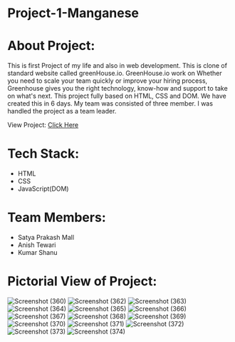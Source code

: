 # Project-1-Manganese

# About Project:

This is first Project of my life and also in web development. This is clone of standard website called greenHouse.io. GreenHouse.io work on Whether you need to scale your team quickly or improve your hiring process, Greenhouse gives you the right technology, know-how and support to take on what's next.
This project fully based on HTML, CSS and DOM. We have created this in 6 days. My team was consisted of three member. I was handled the project as a team leader.

View Project: <a href="https://satyamall.github.io/Project-1-Manganese-Clone-GreenHouse.io/">Click Here</a>

# Tech Stack:
 - HTML
 - CSS
 - JavaScript(DOM)

# Team Members:
 - Satya Prakash Mall
 - Anish Tewari
 - Kumar Shanu

# Pictorial View of Project:
![Screenshot (360)](https://user-images.githubusercontent.com/80479635/161207528-d8363e99-e953-49e5-b0c9-e7b7a2e2c31f.png)
![Screenshot (362)](https://user-images.githubusercontent.com/80479635/161208120-63522e19-d91c-4d8a-a25d-83f220e38105.png)
![Screenshot (363)](https://user-images.githubusercontent.com/80479635/161208155-0bfdacd7-f4ce-4649-989f-83a2f0381ef3.png)
![Screenshot (364)](https://user-images.githubusercontent.com/80479635/161208074-259c87de-9fa6-4995-927c-7dc3ed5dfc59.png)
![Screenshot (365)](https://user-images.githubusercontent.com/80479635/161208121-aaef92bb-001c-42b9-9d90-91891544bfc8.png)
![Screenshot (366)](https://user-images.githubusercontent.com/80479635/161208002-aeca7a96-3483-40b6-99ab-0def5d77e959.png)
![Screenshot (367)](https://user-images.githubusercontent.com/80479635/161208035-efc7bcd8-925f-4889-a6a6-ea0e3fd5d31b.png)
![Screenshot (368)](https://user-images.githubusercontent.com/80479635/161207973-b5bb4ec9-3e54-4794-ac09-0e624b348325.png)
![Screenshot (369)](https://user-images.githubusercontent.com/80479635/161207795-0f4a24d9-76c1-4ca7-ba58-2ddcac24e8de.png)
![Screenshot (370)](https://user-images.githubusercontent.com/80479635/161207767-637b877a-7f07-4947-ac08-fcc3dc4a324c.png)
![Screenshot (371)](https://user-images.githubusercontent.com/80479635/161207818-6781e5be-be41-4f2e-ab4d-cd19cca9b4fc.png)
![Screenshot (372)](https://user-images.githubusercontent.com/80479635/161207675-a676b937-7f7a-45b3-8488-58abffd1e0c0.png)
![Screenshot (373)](https://user-images.githubusercontent.com/80479635/161207787-676fb06a-1421-4db6-b338-9e10814d6d46.png)
![Screenshot (374)](https://user-images.githubusercontent.com/80479635/161207711-c9619004-58a2-4139-a237-a7775107e198.png)


